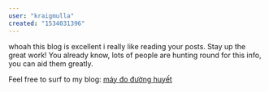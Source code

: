 ```yaml
---
user: "kraigmulla"
created: "1534031396"
---
```


whoah this blog is excellent i really like reading your posts.
Stay up the great work! You already know, lots of people 
are hunting round for this info, you can aid them greatly.


Feel free to surf to my blog: <a href="https://ytenamgiao.com/">máy đo đường huyết</a>
